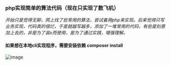 ### php实现简单的算法代码（现在只实现了数飞机）
*开始只是觉得无聊，网上找了些常用的算法，尝试着用php来实现。后来觉得只写业务实现，代码真的很烂，于是就越写越多，添加了一堆常用的代码，有些是刻意加上去的，非是为了装x而使用，是为了通过实践，增强理解。*

#### 如果想在本地cli实现程序，需要安装依赖  composer install 
![image](https://github.com/yaobin24/AlgorithmDemo/blob/master/screenshot/cli.png)


